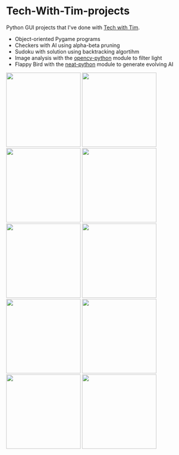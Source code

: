 # Tech-With-Tim-projects
Python GUI projects that I've done with [Tech with Tim](https://www.techwithtim.net/). 
- Object-oriented Pygame programs
- Checkers with AI using alpha-beta pruning
- Sudoku with solution using backtracking algortihm
- Image analysis with the [opencv-python](https://github.com/opencv/opencv-python) module to filter light
- Flappy Bird with the [neat-python](https://github.com/CodeReclaimers/neat-python) module to generate evolving AI

<img src="https://user-images.githubusercontent.com/93152842/190885847-4e9de84c-89ce-4b03-803c-ff02dd114ecf.png" height=200> <img src="https://user-images.githubusercontent.com/93152842/190885298-2a6cd1bd-7eb3-4ec6-9883-ad6886ad415a.png" height=200> <img src="https://user-images.githubusercontent.com/93152842/190885345-8e8d80a7-9f42-47a1-8c65-7a455d64d1f7.png" height=200> <img src="https://user-images.githubusercontent.com/93152842/190885390-53eae668-ec54-4cdd-adc2-7a6f9e120865.png" height=200> <img src="https://user-images.githubusercontent.com/93152842/190884411-55e49339-f5de-4b73-85f0-24404b1abecc.png" height=200> <img src="https://user-images.githubusercontent.com/93152842/190884478-3bb485af-c441-401e-b39d-f11d8b468518.png" height=200> <img src="https://user-images.githubusercontent.com/93152842/190884545-d8b38ac8-510d-4e39-bdac-47b1186c543c.png" height=200> <img src="https://user-images.githubusercontent.com/93152842/190884760-fa2e5a53-4f82-43c3-b497-a52e555e4e44.png" height=200> <img src="https://user-images.githubusercontent.com/93152842/190884848-9e9935b3-cafe-49f3-84e2-b81ae61e895a.png" height=200> <img src="https://user-images.githubusercontent.com/93152842/190884945-3d109ed8-0b0b-49d4-ae6b-7b18e329862e.png" height=200>
